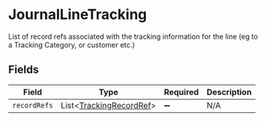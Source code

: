 # JournalLineTracking

List of record refs associated with the tracking information for the line (eg to a Tracking Category, or customer etc.)


## Fields

| Field                                                                | Type                                                                 | Required                                                             | Description                                                          |
| -------------------------------------------------------------------- | -------------------------------------------------------------------- | -------------------------------------------------------------------- | -------------------------------------------------------------------- |
| `recordRefs`                                                         | List\<[TrackingRecordRef](../../models/shared/TrackingRecordRef.md)> | :heavy_minus_sign:                                                   | N/A                                                                  |
